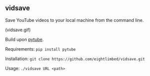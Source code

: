 ## vidsave
Save YouTube videos to your local machine from the command line.

(vidsave.gif)

Build upon [pytube](https://github.com/nficano/pytube).

Requirements: `pip install pytube`

Installation: `git clone https://github.com/eightlimbed/vidsave.git`

Usage: `./vidsave URL <path>`
